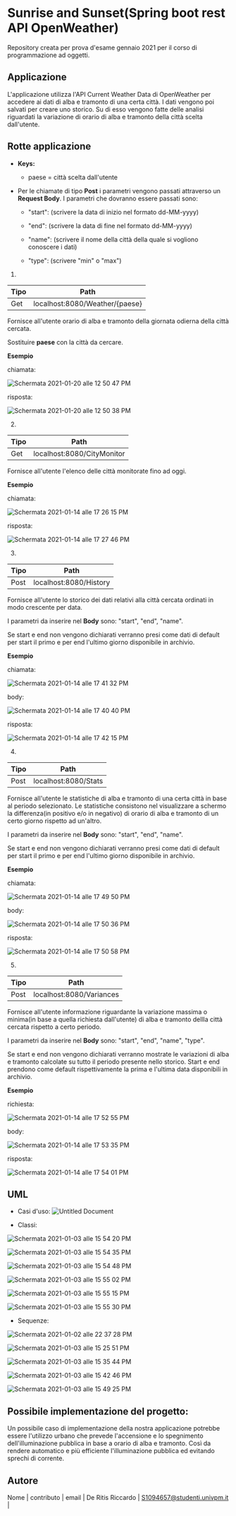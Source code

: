 # Sunrise and Sunset(Spring boot rest API OpenWeather)
Repository creata per prova d'esame gennaio 2021 per il corso di programmazione ad oggetti.

## Applicazione
L'applicazione utilizza l'API Current Weather Data di OpenWeather per accedere ai dati di alba e tramonto di una certa città.
I dati vengono poi salvati per creare uno storico. Su di esso vengono fatte delle analisi riguardati la variazione di orario di alba e tramonto della città scelta dall'utente.


## Rotte applicazione

* **Keys:**
	* paese = città scelta dall'utente
	
* Per le chiamate di tipo **Post** i parametri vengono passati attraverso un **Request Body**.
I parametri che dovranno essere passati sono:

	* "start": (scrivere la data di inizio nel formato dd-MM-yyyy)

	* "end": (scrivere la data di fine nel formato dd-MM-yyyy)

	* "name": (scrivere il nome della città della quale si vogliono conoscere i dati)

	* "type": (scrivere "min" o "max")

1.
Tipo | Path |
---- | ---- |
Get | localhost:8080/Weather/{paese} |

Fornisce all'utente orario di alba e tramonto della giornata odierna della città cercata.

Sostituire **paese** con la città da cercare.

**Esempio** 

chiamata:

![Schermata 2021-01-20 alle 12 50 47 PM](https://user-images.githubusercontent.com/71764245/105171194-3d44d600-5b1e-11eb-9f46-59f2e2db4017.png)

risposta:

![Schermata 2021-01-20 alle 12 50 38 PM](https://user-images.githubusercontent.com/71764245/105171264-4f267900-5b1e-11eb-9693-479b2aaef531.png)

2.
Tipo | Path |
---- | ---- |
Get | localhost:8080/CityMonitor |

Fornisce all'utente l'elenco delle città monitorate fino ad oggi.

**Esempio**

chiamata:

![Schermata 2021-01-14 alle 17 26 15 PM](https://user-images.githubusercontent.com/71764245/104618960-a1cee380-568d-11eb-8a95-215d5a8ecb6a.png)

risposta:

![Schermata 2021-01-14 alle 17 27 46 PM](https://user-images.githubusercontent.com/71764245/104619166-d93d9000-568d-11eb-9b3e-cfe9c4d2b3f9.png)

3.
Tipo | Path |
---- | ---- |
Post | localhost:8080/History |

Fornisce all'utente lo storico dei dati relativi alla città cercata ordinati in modo crescente per data.

I parametri da inserire nel **Body** sono: "start", "end", "name".

Se start e end non vengono dichiarati verranno presi come dati di default per start il primo e per end l'ultimo giorno disponibile in archivio.

**Esempio**

chiamata:

![Schermata 2021-01-14 alle 17 41 32 PM](https://user-images.githubusercontent.com/71764245/104620877-c3c96580-568f-11eb-8144-5f2f24cdc745.png)

body:

![Schermata 2021-01-14 alle 17 40 40 PM](https://user-images.githubusercontent.com/71764245/104620764-a4cad380-568f-11eb-846a-62b305cdf6fd.png)

risposta:

![Schermata 2021-01-14 alle 17 42 15 PM](https://user-images.githubusercontent.com/71764245/104620958-de034380-568f-11eb-8477-e3231b567d58.png)
	
4.
Tipo | Path |
---- | ---- |
Post | localhost:8080/Stats |

Fornisce all'utente le statistiche di alba e tramonto di una certa città in base al periodo selezionato. Le statistiche consistono nel visualizzare a schermo la differenza(in positivo e/o in negativo) di orario di alba e tramonto di un certo giorno rispetto ad un'altro.

I parametri da inserire nel **Body** sono: "start", "end", "name". 

Se start e end non vengono dichiarati verranno presi come dati di default per start il primo e per end l'ultimo giorno disponibile in archivio.

**Esempio**

chiamata:

![Schermata 2021-01-14 alle 17 49 50 PM](https://user-images.githubusercontent.com/71764245/104621914-eb6cfd80-5690-11eb-800d-9bbfdef0be7a.png)

body:

![Schermata 2021-01-14 alle 17 50 36 PM](https://user-images.githubusercontent.com/71764245/104622009-06d80880-5691-11eb-88d3-9a6783403c23.png)

risposta:

![Schermata 2021-01-14 alle 17 50 58 PM](https://user-images.githubusercontent.com/71764245/104622055-16575180-5691-11eb-8626-5b67d84a7f3c.png)

5.
Tipo | Path |
---- | ---- |
Post | localhost:8080/Variances |

Fornisce all'utente informazione riguardante la variazione massima o minima(in base a quella richiesta dall'utente) di alba e tramonto dellla città cercata rispetto a certo periodo.

I parametri da inserire nel **Body** sono: "start", "end", "name", "type".

Se start e end non vengono dichiarati verranno mostrate le variazioni di alba e tramonto calcolate su tutto il periodo presente nello storico. Start e end prendono come default rispettivamente la prima e l'ultima data disponibili in archivio.

**Esempio**

richiesta:

![Schermata 2021-01-14 alle 17 52 55 PM](https://user-images.githubusercontent.com/71764245/104622286-59b1c000-5691-11eb-94fa-9946fcce756f.png)

body:

![Schermata 2021-01-14 alle 17 53 35 PM](https://user-images.githubusercontent.com/71764245/104622368-70f0ad80-5691-11eb-85ff-9e68a8f00a47.png)

risposta:

![Schermata 2021-01-14 alle 17 54 01 PM](https://user-images.githubusercontent.com/71764245/104622409-8239ba00-5691-11eb-9e55-c03317c98ed9.png)
	
## UML
* Casi d'uso:
![Untitled Document](https://user-images.githubusercontent.com/71764245/102500681-dd6d9200-407c-11eb-9096-57e0271d8aaa.png)

* Classi:

![Schermata 2021-01-03 alle 15 54 20 PM](https://user-images.githubusercontent.com/71764245/103481573-30b14580-4ddc-11eb-87eb-38940a39a11a.png)

![Schermata 2021-01-03 alle 15 54 35 PM](https://user-images.githubusercontent.com/71764245/103481574-327b0900-4ddc-11eb-9176-d187faf12480.png)

![Schermata 2021-01-03 alle 15 54 48 PM](https://user-images.githubusercontent.com/71764245/103481575-34dd6300-4ddc-11eb-991c-608fe2530cf5.png)

![Schermata 2021-01-03 alle 15 55 02 PM](https://user-images.githubusercontent.com/71764245/103481577-360e9000-4ddc-11eb-863b-78dcb91e438f.png)

![Schermata 2021-01-03 alle 15 55 15 PM](https://user-images.githubusercontent.com/71764245/103481580-37d85380-4ddc-11eb-91fe-0fa04943c33f.png)

![Schermata 2021-01-03 alle 15 55 30 PM](https://user-images.githubusercontent.com/71764245/103481584-3b6bda80-4ddc-11eb-961b-1cc695c6dc0b.png)



* Sequenze:

![Schermata 2021-01-02 alle 22 37 28 PM](https://user-images.githubusercontent.com/71764245/103481491-a5d04b00-4ddb-11eb-8152-0717b34a1f68.png)

![Schermata 2021-01-03 alle 15 25 51 PM](https://user-images.githubusercontent.com/71764245/103481492-a8cb3b80-4ddb-11eb-83e6-5ada68cc25de.png)

![Schermata 2021-01-03 alle 15 35 44 PM](https://user-images.githubusercontent.com/71764245/103481495-ab2d9580-4ddb-11eb-8e64-706a119acaad.png)

![Schermata 2021-01-03 alle 15 42 46 PM](https://user-images.githubusercontent.com/71764245/103481497-acf75900-4ddb-11eb-8895-1bd595072662.png)

![Schermata 2021-01-03 alle 15 49 25 PM](https://user-images.githubusercontent.com/71764245/103481499-ae288600-4ddb-11eb-84b7-839d35fee117.png)

## Possibile implementazione del progetto:
Un possibile caso di implementazione della nostra applicazione potrebbe essere l'utilizzo urbano che prevede l'accensione e lo spegnimento dell'illuminazione pubblica in base a orario di alba e tramonto. Così da rendere automatico e più efficiente l'illuminazione pubblica ed evitando sprechi di corrente.

## Autore
Nome | contributo | email |
De Ritis Riccardo | S1094657@studenti.univpm.it |



